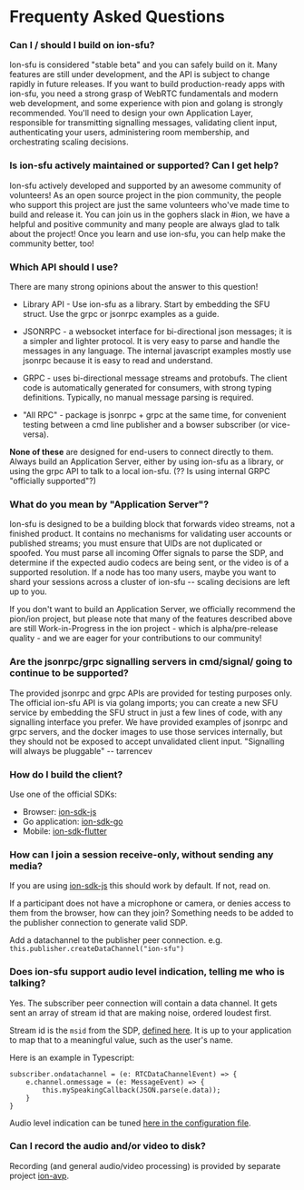 # Frequenty Asked Questions

### Can I / should I build on ion-sfu?
 
Ion-sfu is considered "stable beta" and you can safely build on it. Many features are still under development, and the API is subject to change rapidly in future releases. If you want to build production-ready apps with ion-sfu, you need a strong grasp of WebRTC fundamentals and modern web development, and some experience with pion and golang is strongly recommended. You'll need to design your own Application Layer, responsible for transmitting signalling messages, validating client input, authenticating your users, administering room membership, and orchestrating scaling decisions.

### Is ion-sfu actively maintained or supported? Can I get help?

Ion-sfu actively developed and supported by an awesome community of volunteers! As an open source project in the pion community, the people who support this project are just the same volunteers who've made time to build and release it. You can join us in the gophers slack in #ion, we have a helpful and positive community and many people are always glad to talk about the project! Once you learn and use ion-sfu, you can help make the community better, too!

### Which API should I use?
    
There are many strong opinions about the answer to this question!

- Library API - Use ion-sfu as a library. Start by embedding the SFU struct. Use the grpc or jsonrpc examples as a guide.

- JSONRPC - a websocket interface for bi-directional json messages; it is a simpler and lighter protocol. It is very easy to parse and handle the messages in any language. The internal javascript examples mostly use jsonrpc because it is easy to read and understand.

- GRPC - uses bi-directional message streams and protobufs. The client code is automatically generated for consumers, with strong typing definitions. Typically, no manual message parsing is required.

- "All RPC" - package is jsonrpc + grpc at the same time, for convenient testing between a cmd line publisher and a bowser subscriber (or vice-versa).

**None of these** are designed for end-users to connect directly to them. Always build an Application Server, either by using ion-sfu as a library, or using the grpc API to talk to a local ion-sfu. (?? Is using internal GRPC "officially supported"?)

### What do you mean by "Application Server"?
    
Ion-sfu is designed to be a building block that forwards video streams, not a finished product. It contains no mechanisms for validating user accounts or published streams; you must ensure that UIDs are not duplicated or spoofed. You must parse all incoming Offer signals to parse the SDP, and determine if the expected audio codecs are being sent, or the video is of a supported resolution. If a node has too many users, maybe you want to shard your sessions across a cluster of ion-sfu -- scaling decisions are left up to you.

If you don't want to build an Application Server, we officially recommend the pion/ion project, but please note that many of the features described above are still Work-in-Progress in the ion project - which is alpha/pre-release quality - and we are eager for your contributions to our community!

### Are the jsonrpc/grpc signalling servers in cmd/signal/ going to continue to be supported?

The provided jsonrpc and grpc APIs are provided for testing purposes only. The official ion-sfu API is via golang imports; you can create a new SFU service by embedding the SFU struct in just a few lines of code, with any signalling interface you prefer. We have provided examples of jsonrpc and grpc servers, and the docker images to use those services internally, but they should not be exposed to accept unvalidated client input.
"Signalling will always be pluggable" -- tarrencev

### How do I build the client?
 
Use one of the official SDKs:
 - Browser: [ion-sdk-js](https://github.com/pion/ion-sdk-js)
 - Go application: [ion-sdk-go](https://github.com/pion/ion-sdk-go)
 - Mobile: [ion-sdk-flutter](https://github.com/pion/ion-sdk-flutter)

### How can I join a session receive-only, without sending any media?

If you are using [ion-sdk-js](https://github.com/pion/ion-sdk-js) this should work by default. If not, read on.

If a participant does not have a microphone or camera, or denies access to them from the browser, how can they join? Something needs to be added to the publisher connection to generate valid SDP.

Add a datachannel to the publisher peer connection. e.g. `this.publisher.createDataChannel("ion-sfu")`

### Does ion-sfu support audio level indication, telling me who is talking?

Yes. The subscriber peer connection will contain a data channel. It gets sent an array of stream id that are making noise, ordered loudest first.

Stream id is the `msid` from the SDP, [defined here](https://tools.ietf.org/html/draft-ietf-mmusic-msid-17). It is up to your application to map that to a meaningful value, such as the user's name.

Here is an example in Typescript:
```
subscriber.ondatachannel = (e: RTCDataChannelEvent) => {
	e.channel.onmessage = (e: MessageEvent) => {
		this.mySpeakingCallback(JSON.parse(e.data));
	}
}
```

Audio level indication can be tuned [here in the configuration file](https://github.com/pion/ion-sfu/blob/master/config.toml#L15-L28).

### Can I record the audio and/or video to disk?

Recording (and general audio/video processing) is provided by separate project [ion-avp](https://github.com/pion/ion-avp/).

